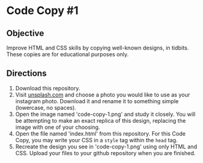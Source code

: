 <h1>Code Copy #1</h1>

<h2>Objective</h2>
<p>Improve HTML and CSS skills by copying well-known designs, in tidbits. These copies are for educational purposes only.</p>

<h2>Directions</h2>
<ol>
  <li>Download this repository.</li>
  <li>Visit <a href="http://www.unsplash.com" target="_blank">unsplash.com</a> and choose a photo you would like to use as your instagram photo. Download it and rename it to something simple (lowercase, no spaces).</li>
  <li>Open the image named 'code-copy-1.png' and study it closely. You will be attempting to make an exact replica of this design, replacing the image with one of your choosing.</li>
  <li>Open the file named 'index.html' from this repository. For this Code Copy, you may write your CSS in a <code>style</code> tag within the <code>head</code> tag.</li>
  <li>Recreate the design you see in 'code-copy-1.png' using only HTML and CSS. Upload your files to your github repository when you are finished.</li>
</ol>
